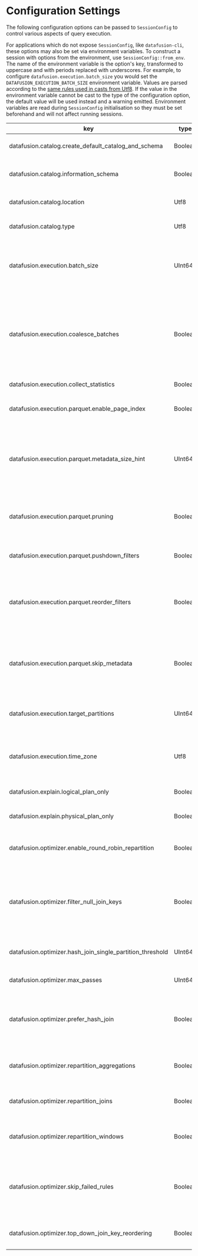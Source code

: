 <!---
  Licensed to the Apache Software Foundation (ASF) under one
  or more contributor license agreements.  See the NOTICE file
  distributed with this work for additional information
  regarding copyright ownership.  The ASF licenses this file
  to you under the Apache License, Version 2.0 (the
  "License"); you may not use this file except in compliance
  with the License.  You may obtain a copy of the License at

    http://www.apache.org/licenses/LICENSE-2.0

  Unless required by applicable law or agreed to in writing,
  software distributed under the License is distributed on an
  "AS IS" BASIS, WITHOUT WARRANTIES OR CONDITIONS OF ANY
  KIND, either express or implied.  See the License for the
  specific language governing permissions and limitations
  under the License.
-->

<!---
This file was generated by the dev/update_config_docs.sh script.
Do not edit it manually as changes will be overwritten.
Instead, edit dev/update_config_docs.sh or the docstrings in datafusion/core/src/config.rs.
-->

# Configuration Settings

The following configuration options can be passed to `SessionConfig` to control various aspects of query execution.

For applications which do not expose `SessionConfig`, like `datafusion-cli`, these options may also be set via environment variables.
To construct a session with options from the environment, use `SessionConfig::from_env`.
The name of the environment variable is the option's key, transformed to uppercase and with periods replaced with underscores.
For example, to configure `datafusion.execution.batch_size` you would set the `DATAFUSION_EXECUTION_BATCH_SIZE` environment variable.
Values are parsed according to the [same rules used in casts from Utf8](https://docs.rs/arrow/latest/arrow/compute/kernels/cast/fn.cast.html).
If the value in the environment variable cannot be cast to the type of the configuration option, the default value will be used instead and a warning emitted.
Environment variables are read during `SessionConfig` initialisation so they must be set beforehand and will not affect running sessions.

| key                                                       | type    | default | description                                                                                                                                                                                                                                                                                                                                   |
| --------------------------------------------------------- | ------- | ------- | --------------------------------------------------------------------------------------------------------------------------------------------------------------------------------------------------------------------------------------------------------------------------------------------------------------------------------------------- |
| datafusion.catalog.create_default_catalog_and_schema      | Boolean | true    | Whether the default catalog and schema should be created automatically.                                                                                                                                                                                                                                                                       |
| datafusion.catalog.information_schema                     | Boolean | false   | Should DataFusion provide access to `information_schema` virtual tables for displaying schema information                                                                                                                                                                                                                                     |
| datafusion.catalog.location                               | Utf8    | NULL    | Location scanned to load tables for `default` schema, defaults to None                                                                                                                                                                                                                                                                        |
| datafusion.catalog.type                                   | Utf8    | NULL    | Type of `TableProvider` to use when loading `default` schema. Defaults to None                                                                                                                                                                                                                                                                |
| datafusion.execution.batch_size                           | UInt64  | 8192    | Default batch size while creating new batches, it's especially useful for buffer-in-memory batches since creating tiny batches would results in too much metadata memory consumption.                                                                                                                                                         |
| datafusion.execution.coalesce_batches                     | Boolean | true    | When set to true, record batches will be examined between each operator and small batches will be coalesced into larger batches. This is helpful when there are highly selective filters or joins that could produce tiny output batches. The target batch size is determined by the configuration setting 'datafusion.execution.batch_size'. |
| datafusion.execution.collect_statistics                   | Boolean | false   | Should DataFusion collect statistics after listing files                                                                                                                                                                                                                                                                                      |
| datafusion.execution.parquet.enable_page_index            | Boolean | false   | If true, uses parquet data page level metadata (Page Index) statistics to reduce the number of rows decoded.                                                                                                                                                                                                                                  |
| datafusion.execution.parquet.metadata_size_hint           | UInt64  | NULL    | If specified, the parquet reader will try and fetch the last `size_hint` bytes of the parquet file optimistically. If not specified, two read are required: One read to fetch the 8-byte parquet footer and another to fetch the metadata length encoded in the footer.                                                                       |
| datafusion.execution.parquet.pruning                      | Boolean | true    | If true, the parquet reader attempts to skip entire row groups based on the predicate in the query and the metadata (min/max values) stored in the parquet file.                                                                                                                                                                              |
| datafusion.execution.parquet.pushdown_filters             | Boolean | false   | If true, filter expressions are be applied during the parquet decoding operation to reduce the number of rows decoded.                                                                                                                                                                                                                        |
| datafusion.execution.parquet.reorder_filters              | Boolean | false   | If true, filter expressions evaluated during the parquet decoding opearation will be reordered heuristically to minimize the cost of evaluation. If false, the filters are applied in the same order as written in the query.                                                                                                                 |
| datafusion.execution.parquet.skip_metadata                | Boolean | true    | If true, the parquet reader skip the optional embedded metadata that may be in the file Schema. This setting can help avoid schema conflicts when querying multiple parquet files with schemas containing compatible types but different metadata.                                                                                            |
| datafusion.execution.target_partitions                    | UInt64  | 0       | Number of partitions for query execution. Increasing partitions can increase concurrency. Defaults to the number of cpu cores on the system.                                                                                                                                                                                                  |
| datafusion.execution.time_zone                            | Utf8    | +00:00  | The session time zone which some function require e.g. EXTRACT(HOUR from SOME_TIME) shift the underline datetime according to the time zone, then extract the hour.                                                                                                                                                                           |
| datafusion.explain.logical_plan_only                      | Boolean | false   | When set to true, the explain statement will only print logical plans.                                                                                                                                                                                                                                                                        |
| datafusion.explain.physical_plan_only                     | Boolean | false   | When set to true, the explain statement will only print physical plans.                                                                                                                                                                                                                                                                       |
| datafusion.optimizer.enable_round_robin_repartition       | Boolean | true    | When set to true, the physical plan optimizer will try to add round robin repartition to increase parallelism to leverage more CPU cores                                                                                                                                                                                                      |
| datafusion.optimizer.filter_null_join_keys                | Boolean | false   | When set to true, the optimizer will insert filters before a join between a nullable and non-nullable column to filter out nulls on the nullable side. This filter can add additional overhead when the file format does not fully support predicate push down.                                                                               |
| datafusion.optimizer.hash_join_single_partition_threshold | UInt64  | 1048576 | The maximum estimated size in bytes for one input side of a HashJoin will be collected into a single partition                                                                                                                                                                                                                                |
| datafusion.optimizer.max_passes                           | UInt64  | 3       | Number of times that the optimizer will attempt to optimize the plan                                                                                                                                                                                                                                                                          |
| datafusion.optimizer.prefer_hash_join                     | Boolean | true    | When set to true, the physical plan optimizer will prefer HashJoin over SortMergeJoin. HashJoin can work more efficientlythan SortMergeJoin but consumes more memory. Defaults to true                                                                                                                                                        |
| datafusion.optimizer.repartition_aggregations             | Boolean | true    | Should DataFusion repartition data using the aggregate keys to execute aggregates in parallel using the provided `target_partitions` level                                                                                                                                                                                                    |
| datafusion.optimizer.repartition_joins                    | Boolean | true    | Should DataFusion repartition data using the join keys to execute joins in parallel using the provided `target_partitions` level                                                                                                                                                                                                              |
| datafusion.optimizer.repartition_windows                  | Boolean | true    | Should DataFusion repartition data using the partitions keys to execute window functions in parallel using the provided `target_partitions` level                                                                                                                                                                                             |
| datafusion.optimizer.skip_failed_rules                    | Boolean | true    | When set to true, the logical plan optimizer will produce warning messages if any optimization rules produce errors and then proceed to the next rule. When set to false, any rules that produce errors will cause the query to fail.                                                                                                         |
| datafusion.optimizer.top_down_join_key_reordering         | Boolean | true    | When set to true, the physical plan optimizer will run a top down process to reorder the join keys. Defaults to true                                                                                                                                                                                                                          |
